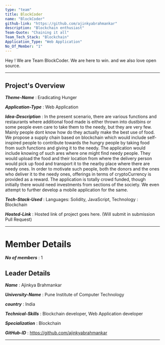 ```yaml
---
type: "team"                   
title: BlockCoder
name: "BlockCoder"
github-link: "https://github.com/ajinkyabrahmankar"
description: "Blockchain enthusiast"
Team-Quote: "Chaining it all"
Team_Tech_Stack: "Blockchain"
Application_Type: "Web Application"
No_Of_Member: "1"
---
```


Hey ! We are Team BlockCoder. We are here to win. and we also love open source.

---

## Project's Overview

_**Theme-Name**_ : Eradicating Hunger

_**Application-Type**_ :   Web Application

_**Idea-Description**_ :   In the present scenario, there are various functions and restaurants where additional food made is either thrown into dustbins or some people even care to take them to the needy, but they are very few. Mainly people dont know how do they actually make the best use of food. We propose a supply chain based on blockchain which would include self-inspired people to contribute towards the hungry people by taking food from such functions and giving it to the needy. The application would include knowing of such ares where one might find needy people. They would upload the food and their location from where the delivery person would pick up food and transport it to the nearby place where there are needy ones. In order to motivate such people, both the donors and the ones who deliver it to the needy ones, offerings in terms of cryptoCurrency is provided as a reward. The application is totally crowd funded, though initially there would need investments from sections of the society. We even attempt to further develop a mobile application for the same.

_**Tech-Stack-Used**_ :   Languages: Solidity, JavaScript, Technology : Blockchain

<!-- _**GitHub-Link**_ :   https://github.com/ajinkyabrahmankar/Hunger-Block.git -->

_**Hosted-Link**_ :    Hosted link of project goes here. (Will submit in submission Pull Request)

---

# Member Details

_**No of members**_ : 1


## Leader Details

_**Name**_ : Ajinkya Brahmankar

_**University-Name**_ : Pune Institute of Computer Technology

_**country**_ : India
 
_**Technical-Skills**_ : Blockchain developer, Web Application developer

_**Specialization**_ : Blockchain

_**GitHub-ID**_ :  https://github.com/ajinkyabrahmankar

---


